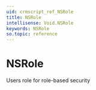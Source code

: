 ```yaml
---
uid: crmscript_ref_NSRole
title: NSRole
intellisense: Void.NSRole
keywords: NSRole
so.topic: reference
---
```


# NSRole

Users role for role-based security
